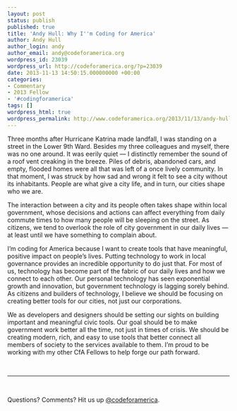 ```yaml
---
layout: post
status: publish
published: true
title: 'Andy Hull: Why I''m Coding for America'
author: Andy Hull
author_login: andy
author_email: andy@codeforamerica.org
wordpress_id: 23039
wordpress_url: http://codeforamerica.org/?p=23039
date: 2013-11-13 14:50:15.000000000 +00:00
categories:
- Commentary
- 2013 Fellow
- '#codingforamerica'
tags: []
wordpress_html: true
wordpress_permalink: http://www.codeforamerica.org/2013/11/13/andy-hull-why-im-coding-for-america/
---
```


<p>Three months after Hurricane Katrina made landfall, I was standing on a street in the Lower 9th Ward. Besides my three colleagues and myself, there was no one around. It was eerily quiet — I distinctly remember the sound of a roof vent creaking in the breeze. Piles of debris, abandoned cars, and empty, flooded homes were all that was left of a once lively community. In that moment, I was struck by how sad and wrong it felt to see a city without its inhabitants. People are what give a city life, and in turn, our cities shape who we are.</p>
<p>The interaction between a city and its people often takes shape within local government, whose decisions and actions can affect everything from daily commute times to how many people will be sleeping on the street. As citizens, we tend to overlook the role of city government in our daily lives — at least until we have something to complain about.</p>
<p>I’m coding for America because I want to create tools that have meaningful, positive impact on people’s lives. Putting technology to work in local governance provides an incredible opportunity to do just that. For most of us, technology has become part of the fabric of our daily lives and how we connect to each other. Our personal technology has seen exponential growth and innovation, but government technology is lagging sorely behind. As citizens and builders of technology, I believe we should be focusing on creating better tools for our cities, not just our corporations.</p>
<p>We as developers and designers should be setting our sights on building important and meaningful civic tools. Our goal should be to make government work better all the time, not just in times of crisis. We should be creating modern, rich, and easy to use tools that better connect all members of society to the services available to them. I’m proud to be working with my other CfA Fellows to help forge our path forward.</p>
<p> </p>
<hr/>
<p> </p>
<p>Questions? Comments? Hit us up <a href="http://twitter.com/codeforamerica" target="_blank">@codeforamerica</a>.</p>
